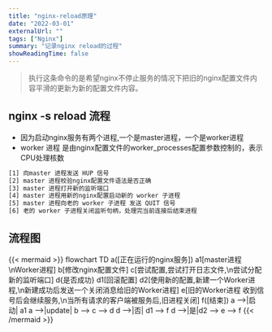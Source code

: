 ```yaml
---
title: "nginx-reload原理"
date: "2022-03-01"
externalUrl: ""
tags: ["Nginx"]
summary: "记录nginx reload的过程"
showReadingTime: false
---
```


> 执行这条命令的是希望nginx不停止服务的情况下把旧的nginx配置文件内容平滑的更新为新的配置文件内容。

## nginx -s reload 流程
- 因为启动nginx服务有两个进程,一个是master进程，一个是worker进程
- worker 进程 是由nginx配置文件的worker_processes配置参数控制的，表示CPU处理核数
```bash
[1] 向master 进程发送 HUP 信号 
[2] master 进程校验nginx配置文件语法是否正确
[3] master 进程打开新的监听端口
[4] master 进程用新的nginx配置启动新的 worker 子进程
[5] master 进程向老的 worker 子进程 发送 QUIT 信号
[6] 老的 worker 子进程关闭监听句柄，处理完当前连接后结束进程
```

## 流程图
{{< mermaid >}}
flowchart TD
    a([正在运行的nginx服务])
    a1[master进程\nWorker进程]
    b[修改nginx配置文件]
    c[尝试配置,尝试打开日志文件,\n尝试分配新的监听端口]
    d{是否成功}
    d1[回滚配置]
    d2[使用新的配置,新建一个Worker进程,\n新建成功后发送一个关闭消息给旧的Worker进程]
    e[旧的Worker进程 收到信号后会继续服务,\n当所有请求的客户端被服务后,旧进程关闭]
    f([结束])
    a -->|启动| a1
    a -->|update| b --> c --> d
    d -->|否| d1 --> f 
    d -->|是|d2 --> e --> f
{{< /mermaid >}}
